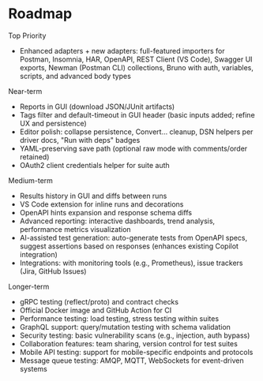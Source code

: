# Roadmap

Top Priority
- Enhanced adapters + new adapters: full-featured importers for Postman, Insomnia, HAR, OpenAPI, REST Client (VS Code), Swagger UI exports, Newman (Postman CLI) collections, Bruno with auth, variables, scripts, and advanced body types

Near-term
- Reports in GUI (download JSON/JUnit artifacts)
- Tags filter and default-timeout in GUI header (basic inputs added; refine UX and persistence)
- Editor polish: collapse persistence, Convert… cleanup, DSN helpers per driver docs, "Run with deps" badges
- YAML-preserving save path (optional raw mode with comments/order retained)
- OAuth2 client credentials helper for suite auth

Medium-term
- Results history in GUI and diffs between runs
- VS Code extension for inline runs and decorations
- OpenAPI hints expansion and response schema diffs
- Advanced reporting: interactive dashboards, trend analysis, performance metrics visualization
- AI-assisted test generation: auto-generate tests from OpenAPI specs, suggest assertions based on responses (enhances existing Copilot integration)
- Integrations: with monitoring tools (e.g., Prometheus), issue trackers (Jira, GitHub Issues)

Longer-term
- gRPC testing (reflect/proto) and contract checks
- Official Docker image and GitHub Action for CI
- Performance testing: load testing, stress testing within suites
- GraphQL support: query/mutation testing with schema validation
- Security testing: basic vulnerability scans (e.g., injection, auth bypass)
- Collaboration features: team sharing, version control for test suites
- Mobile API testing: support for mobile-specific endpoints and protocols
- Message queue testing: AMQP, MQTT, WebSockets for event-driven systems
